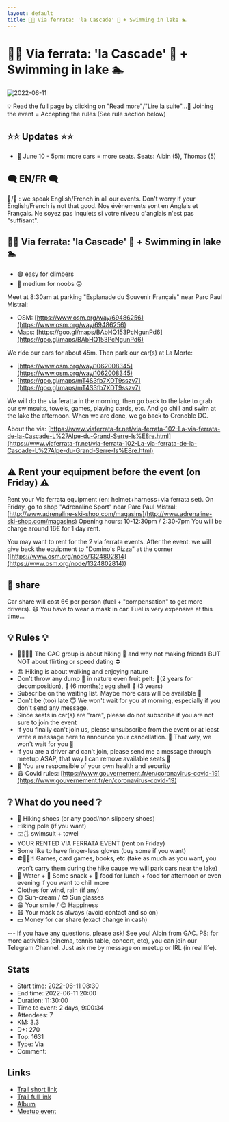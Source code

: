 ```yaml
---
layout: default
title: 🧗🔵 Via ferrata: 'la Cascade' 🌊 + Swimming in lake 🏊️
---
```


# 🧗🔵 Via ferrata: 'la Cascade' 🌊 + Swimming in lake 🏊️

![2022-06-11](../img/orig/2022-06-11.jpg)

💡 Read the full page by clicking on "Read more"/"Lire la suite"...💜
Joining the event = Accepting the rules (See rule section below)

##  ⭐⭐ Updates ⭐⭐ 

* 📅 June 10 - 5pm: more cars = more seats. Seats: Albin (5), Thomas (5)

##  🗨️ EN/FR 🗨️ 
🦅/🐓 : we speak English/French in all our events. Don't worry if your English/French is not that good. Nos évènements sont en Anglais et Français. Ne soyez pas inquiets si votre niveau d'anglais n'est pas "suffisant".

##  🧗🔵 Via ferrata: 'la Cascade' 🌊 + Swimming in lake 🏊️ 

* 🟢 easy for climbers
* 🔵 medium for noobs 🙃

Meet at 8:30am at parking "Esplanade du Souvenir Français" near Parc Paul Mistral:

* OSM: [https://www.osm.org/way/69486256](https://www.osm.org/way/69486256)
* Maps: [https://goo.gl/maps/BAbHQ153PcNgunPd6](https://goo.gl/maps/BAbHQ153PcNgunPd6)

We ride our cars for about 45m. Then park our car(s) at La Morte:

* [https://www.osm.org/way/1062008345](https://www.osm.org/way/1062008345)
* [https://goo.gl/maps/mT4S3fb7XDT9sszv7](https://goo.gl/maps/mT4S3fb7XDT9sszv7)

We will do the via feratta in the morning, then go back to the lake to grab our swimsuits, towels, games, playing cards, etc. And go chill and swim at the lake the afternoon. When we are done, we go back to Grenoble DC.

About the via: [https://www.viaferrata-fr.net/via-ferrata-102-La-via-ferrata-de-la-Cascade-L%27Alpe-du-Grand-Serre-Is%E8re.html](https://www.viaferrata-fr.net/via-ferrata-102-La-via-ferrata-de-la-Cascade-L%27Alpe-du-Grand-Serre-Is%E8re.html)

##  ⚠️ Rent your equipment before the event (on Friday) ⚠️ 
Rent your Via ferrata equipment (en: helmet+harness+via ferrata set).
On Friday, go to shop "Adrenaline Sport" near Parc Paul Mistral: [http://www.adrenaline-ski-shop.com/magasins](http://www.adrenaline-ski-shop.com/magasins)
Opening hours: 10-12:30pm / 2:30-7pm
You will be charge around 16€ for 1 day rent.

You may want to rent for the 2 via ferrata events.
After the event: we will give back the equipment to "Domino's Pizza" at the corner ([https://www.osm.org/node/1324802814](https://www.osm.org/node/1324802814))

##  🚗 share 
Car share will cost 6€ per person (fuel + "compensation" to get more drivers). 😷 You have to wear a mask in car. Fuel is very expensive at this time...

##  💡 Rules 💡 

* 🚶‍♀️🚶‍♂️ The GAC group is about hiking 🥾 and why not making friends BUT NOT about flirting or speed dating ⛔
* 😍 Hiking is about walking and enjoying nature
* Don't throw any dump 🚮 in nature even fruit pelt: 🍌(2 years for decomposition), 🍊 (6 months); egg shell 🥚 (3 years)
* Subscribe on the waiting list. Maybe more cars will be available 🚗
* Don't be (too) late 😇 We won't wait for you at morning, especially if you don't send any message.
* Since seats in car(s) are "rare", please do not subscribe if you are not sure to join the event
* If you finally can't join us, please unsubscribe from the event or at least write a message here to announce your cancellation. 💜 That way, we won't wait for you 💜
* If you are a driver and can't join, please send me a message through meetup ASAP, that way I can remove available seats 🚗
* 💟 You are responsible of your own health and security
* 😷 Covid rules: [https://www.gouvernement.fr/en/coronavirus-covid-19](https://www.gouvernement.fr/en/coronavirus-covid-19)

##  ❔ What do you need ❔ 

* 🥾 Hiking shoes (or any good/non slippery shoes)
* Hiking pole (if you want)
* 🩳🩱 swimsuit + towel
* YOUR RENTED VIA FERRATA EVENT (rent on Friday)
* Some like to have finger-less gloves (buy some if you want)
* ⚽🏐🎲🃏 Games, card games, books, etc (take as much as you want, you won't carry them during the hike cause we will park cars near the lake)
* 🧃 Water + 🍫 Some snack + 🥗 food for lunch + food for afternoon or even evening if you want to chill more
* Clothes for wind, rain (if any)
* 🌞 Sun-cream / 😎 Sun glasses
* 😁 Your smile / 😊 Happiness
* 😷 Your mask as always (avoid contact and so on)
* 💵 Money for car share (exact change in cash)

\-\-\-
If you have any questions, please ask!
See you! Albin from GAC.
PS: for more activities (cinema, tennis table, concert, etc), you can join our Telegram Channel. Just ask me by message on meetup or IRL (in real life).

## Stats

- Start time: 2022-06-11 08:30
- End time: 2022-06-11 20:00
- Duration: 11:30:00
- Time to event: 2 days, 9:00:34
- Attendees: 7
- KM: 3.3
- D+: 270
- Top: 1631
- Type: Via
- Comment: 

## Links

- [Trail short link](https://s.42l.fr/5T-cQFmJ)
- [Trail full link]()
- [Album](https://binnette.github.io/GacImg2022/2022-06-11-🧗🔵-Via-ferrata-la-Cascade-🌊-Swimming-in-lake-🏊️.html)
- [Meetup event](https://www.meetup.com/grenoble-adventure-club-english-french/events/286450234/)
